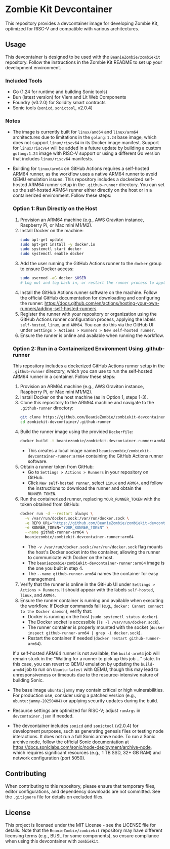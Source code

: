 # Zombie Kit Devcontainer

This repository provides a devcontainer image for developing Zombie Kit, optimized for RISC-V and compatible with various architectures.

## Usage

This devcontainer is designed to be used with the `BeanieZombie/zombiekit` repository. Follow the instructions in the Zombie Kit README to set up your development environment.

### Included Tools

- Go (1.24 for runtime and building Sonic tools)
- Bun (latest version) for Viem and Lit Web Components
- Foundry (v0.2.0) for Solidity smart contracts
- Sonic tools (`sonicd`, `sonictool`, v2.0.4)

### Notes

- The image is currently built for `linux/amd64` and `linux/arm64` architectures due to limitations in the `golang:1.24` base image, which does not support `linux/riscv64` in its Docker image manifest. Support for `linux/riscv64` will be added in a future update by building a custom `golang:1.24` image with RISC-V support or using a different Go version that includes `linux/riscv64` manifests.
- Building for `linux/arm64` on GitHub Actions requires a self-hosted ARM64 runner, as the workflow uses a native ARM64 runner to avoid QEMU emulation issues. This repository includes a dockerized self-hosted ARM64 runner setup in the `.github-runner` directory. You can set up the self-hosted ARM64 runner either directly on the host or in a containerized environment. Follow these steps:

  ### Option 1: Run Directly on the Host
  1. Provision an ARM64 machine (e.g., AWS Graviton instance, Raspberry Pi, or Mac mini M1/M2).
  2. Install Docker on the machine:
     ```bash
     sudo apt-get update
     sudo apt-get install -y docker.io
     sudo systemctl start docker
     sudo systemctl enable docker
     ```
  3. Add the user running the GitHub Actions runner to the `docker` group to ensure Docker access:
     ```bash
     sudo usermod -aG docker $USER
     # Log out and log back in, or restart the runner process to apply group changes
     ```
  4. Install the GitHub Actions runner software on the machine. Follow the official GitHub documentation for downloading and configuring the runner: https://docs.github.com/en/actions/hosting-your-own-runners/adding-self-hosted-runners
  5. Register the runner with your repository or organization using the GitHub Actions runner configuration process, applying the labels `self-hosted`, `linux`, and `ARM64`. You can do this via the GitHub UI under `Settings > Actions > Runners > New self-hosted runner`.
  6. Ensure the runner is online and available when running the workflow.

  ### Option 2: Run in a Containerized Environment Using .github-runner
  This repository includes a dockerized GitHub Actions runner setup in the `.github-runner` directory, which you can use to run the self-hosted ARM64 runner in a container. Follow these steps:
  1. Provision an ARM64 machine (e.g., AWS Graviton instance, Raspberry Pi, or Mac mini M1/M2).
  2. Install Docker on the host machine (as in Option 1, steps 1-3).
  3. Clone this repository to the ARM64 machine and navigate to the `.github-runner` directory:
     ```bash
     git clone https://github.com/BeanieZombie/zombiekit-devcontainer.git
     cd zombiekit-devcontainer/.github-runner
     ```
  4. Build the runner image using the provided `Dockerfile`:
     ```bash
     docker build -t beaniezombie/zombiekit-devcontainer-runner:arm64 .
     ```
     - This creates a local image named `beaniezombie/zombiekit-devcontainer-runner:arm64` containing the GitHub Actions runner software.
  5. Obtain a runner token from GitHub:
     - Go to `Settings > Actions > Runners` in your repository on GitHub.
     - Click `New self-hosted runner`, select `Linux` and `ARM64`, and follow the instructions to download the runner and obtain the `RUNNER_TOKEN`.
  6. Run the containerized runner, replacing `YOUR_RUNNER_TOKEN` with the token obtained from GitHub:
     ```bash
     docker run -d --restart always \
       -v /var/run/docker.sock:/var/run/docker.sock \
       -e REPO_URL="https://github.com/BeanieZombie/zombiekit-devcontainer" \
       -e RUNNER_TOKEN="YOUR_RUNNER_TOKEN" \
       --name github-runner-arm64 \
       beaniezombie/zombiekit-devcontainer-runner:arm64
     ```
     - The `-v /var/run/docker.sock:/var/run/docker.sock` flag mounts the host's Docker socket into the container, allowing the runner to communicate with Docker on the host.
     - The `beaniezombie/zombiekit-devcontainer-runner:arm64` image is the one you built in step 4.
     - The `--name github-runner-arm64` names the container for easy management.
  7. Verify that the runner is online in the GitHub UI under `Settings > Actions > Runners`. It should appear with the labels `self-hosted`, `linux`, and `ARM64`.
  8. Ensure the runner container is running and available when executing the workflow. If Docker commands fail (e.g., `docker: Cannot connect to the Docker daemon`), verify that:
     - Docker is running on the host (`sudo systemctl status docker`).
     - The Docker socket is accessible (`ls -l /var/run/docker.sock`).
     - The runner container is properly mounted with the socket (`docker inspect github-runner-arm64 | grep -i docker.sock`).
     - Restart the container if needed (`docker restart github-runner-arm64`).

  If a self-hosted ARM64 runner is not available, the `build-arm64` job will remain stuck in the "Waiting for a runner to pick up this job ..." state. In this case, you can revert to QEMU emulation by updating the `build-arm64` job to run on `Ubuntu-latest` with QEMU, though this may lead to unresponsiveness or timeouts due to the resource-intensive nature of building Sonic.

- The base image `ubuntu:jammy` may contain critical or high vulnerabilities. For production use, consider using a patched version (e.g., `ubuntu:jammy-20250404`) or applying security updates during the build.
- Resource settings are optimized for RISC-V; adjust `runArgs` in `devcontainer.json` if needed.
- The devcontainer includes `sonicd` and `sonictool` (v2.0.4) for development purposes, such as generating genesis files or testing node interactions. It does not run a full Sonic archive node. To run a Sonic archive node, follow the official Sonic documentation at https://docs.soniclabs.com/sonic/node-deployment/archive-node, which requires significant resources (e.g., 1 TB SSD, 32+ GB RAM) and network configuration (port 5050).

## Contributing

When contributing to this repository, please ensure that temporary files, editor configurations, and dependency downloads are not committed. See the `.gitignore` file for details on excluded files.

## License

This project is licensed under the MIT License - see the LICENSE file for details. Note that the `BeanieZombie/zombiekit` repository may have different licensing terms (e.g., BUSL for some components), so ensure compliance when using this devcontainer with `zombiekit`.